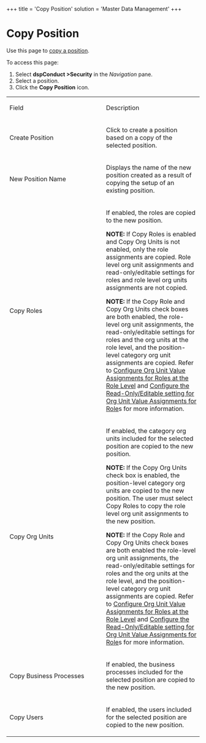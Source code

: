 +++
title = 'Copy Position'
solution = 'Master Data Management'
+++

# Copy Position

<div class="use">

Use this page to [copy a position](../Use_Cases/Copy_a_Position).

</div>

To access this page:

1.  Select <span style="font-weight: bold;">dspConduct
    \></span>**Security** in the *Navigation* pane.
2.  Select a position.
3.  Click the **Copy Position** icon.

<table>
<colgroup>
<col style="width: 50%" />
<col style="width: 50%" />
</colgroup>
<tbody>
<tr class="odd">
<td><p>Field</p></td>
<td><p>Description</p></td>
</tr>
<tr class="even">
<td><p>Create Position</p></td>
<td><p>Click to create a position based on a copy of the selected position.</p></td>
</tr>
<tr class="odd">
<td><p>New Position Name</p></td>
<td><p>Displays the name of the new position created as a result of copying the setup of an existing position.</p></td>
</tr>
<tr class="even">
<td><p>Copy Roles</p></td>
<td><p>If enabled, the roles are copied to the new position.</p>
<p><strong>NOTE:</strong> If Copy Roles is enabled and Copy Org Units is not enabled, only the role assignments are copied. Role level org unit assignments and read-only/editable settings for roles and role level org units assignments are not copied.</p>
<p><strong>NOTE:</strong> If the Copy Role and Copy Org Units check boxes are both enabled, the role-level org unit assignments, the read-only/editable settings for roles and the org units at the role level, and the position-level category org unit assignments are copied. Refer to <a href="../Use_Cases/Set_a_Roles_Org_Unit_Value_Assignments#Configure_Org_Unit_Value_Assignments__at_the_Role_Level">Configure Org Unit Value Assignments for Roles at the Role Level</a> and <a href="../Use_Cases/Set_a_Roles_Org_Unit_Value_Assignments#Configure_the_Read_Only_Editable_setting_for_Org_Unit_Value_Assignments_for_Roles">Configure the Read-Only/Editable setting for Org Unit Value Assignments for Role</a>s for more information.</p></td>
</tr>
<tr class="odd">
<td><p>Copy Org Units</p></td>
<td><p>If enabled, the category org units included for the selected position are copied to the new position.</p>
<p><strong>NOTE:</strong> If the Copy Org Units check box is enabled, the position-level category org units are copied to the new position. The user must select Copy Roles to copy the role level org unit assignments to the new position.</p>
<p><strong>NOTE:</strong> If the Copy Role and Copy Org Units check boxes are both enabled the role-level org unit assignments, the read-only/editable settings for roles and the org units at the role level, and the position-level category org unit assignments are copied. Refer to <a href="../Use_Cases/Set_a_Roles_Org_Unit_Value_Assignments#Configure_Org_Unit_Value_Assignments__at_the_Role_Level">Configure Org Unit Value Assignments for Roles at the Role Level</a> and <a href="../Use_Cases/Set_a_Roles_Org_Unit_Value_Assignments#Configure_the_Read_Only_Editable_setting_for_Org_Unit_Value_Assignments_for_Roles">Configure the Read-Only/Editable setting for Org Unit Value Assignments for Role</a>s for more information.</p></td>
</tr>
<tr class="even">
<td><p>Copy Business Processes</p></td>
<td><p>If enabled, the business processes included for the selected position are copied to the new position.</p></td>
</tr>
<tr class="odd">
<td><p>Copy Users</p></td>
<td><p>If enabled, the users included for the selected position are copied to the new position.</p></td>
</tr>
</tbody>
</table>
